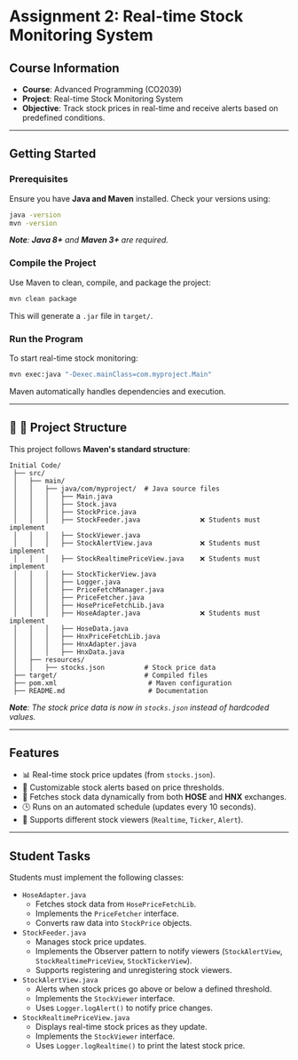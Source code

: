 # Assignment 2: Real-time Stock Monitoring System

## Course Information

-   **Course**: Advanced Programming (CO2039)
-   **Project**: Real-time Stock Monitoring System
-   **Objective**: Track stock prices in real-time and receive alerts based on predefined conditions.

---

## Getting Started

### Prerequisites

Ensure you have **Java and Maven** installed. Check your versions using:

```sh
java -version
mvn -version
```

<i>**Note**: **Java 8+** and **Maven 3+** are required.</i>

### Compile the Project

Use Maven to clean, compile, and package the project:

```sh
mvn clean package
```

This will generate a `.jar` file in `target/`.

### Run the Program

To start real-time stock monitoring:

```sh
mvn exec:java "-Dexec.mainClass=com.myproject.Main"
```

Maven automatically handles dependencies and execution.

---

## **📌 📂 Project Structure**

This project follows **Maven's standard structure**:

```
Initial Code/
 ├── src/
 │   ├── main/
 │   │   ├── java/com/myproject/  # Java source files
 │   │   │   ├── Main.java
 │   │   │   ├── Stock.java
 │   │   │   ├── StockPrice.java
 │   │   │   ├── StockFeeder.java               ❌ Students must implement
 │   │   │   ├── StockViewer.java
 │   │   │   ├── StockAlertView.java            ❌ Students must implement
 │   │   │   ├── StockRealtimePriceView.java    ❌ Students must implement
 │   │   │   ├── StockTickerView.java
 │   │   │   ├── Logger.java
 │   │   │   ├── PriceFetchManager.java
 │   │   │   ├── PriceFetcher.java
 │   │   │   ├── HosePriceFetchLib.java
 │   │   │   ├── HoseAdapter.java               ❌ Students must implement
 │   │   │   ├── HoseData.java
 │   │   │   ├── HnxPriceFetchLib.java
 │   │   │   ├── HnxAdapter.java
 │   │   │   ├── HnxData.java
 │   ├── resources/
 │   │   ├── stocks.json          # Stock price data
 ├── target/                      # Compiled files
 ├── pom.xml                       # Maven configuration
 ├── README.md                     # Documentation
```

<i>**Note**: The stock price data is now in `stocks.json` instead of hardcoded values.</i>

---

## Features

-   📊 Real-time stock price updates (from `stocks.json`).
-   🔔 Customizable stock alerts based on price thresholds.
-   📡 Fetches stock data dynamically from both **HOSE** and **HNX** exchanges.
-   🕒 Runs on an automated schedule (updates every 10 seconds).
-   🔄 Supports different stock viewers (`Realtime`, `Ticker`, `Alert`).

---

## Student Tasks

Students must implement the following classes:

-   `HoseAdapter.java`
    -   Fetches stock data from `HosePriceFetchLib`.
    -   Implements the `PriceFetcher` interface.
    -   Converts raw data into `StockPrice` objects.
-   `StockFeeder.java`
    -   Manages stock price updates.
    -   Implements the Observer pattern to notify viewers (`StockAlertView`, `StockRealtimePriceView`, `StockTickerView`).
    -   Supports registering and unregistering stock viewers.
-   `StockAlertView.java`
    -   Alerts when stock prices go above or below a defined threshold.
    -   Implements the `StockViewer` interface.
    -   Uses `Logger.logAlert()` to notify price changes.
-   `StockRealtimePriceView.java`
    -   Displays real-time stock prices as they update.
    -   Implements the `StockViewer` interface.
    -   Uses `Logger.logRealtime()` to print the latest stock price.
